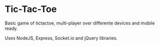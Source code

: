 # Tic-Tac-Toe
Basic game of tictactoe, multi-player over differente devices and mobile ready.

Uses NodeJS, Express, Socket.io and jQuery libraries.

